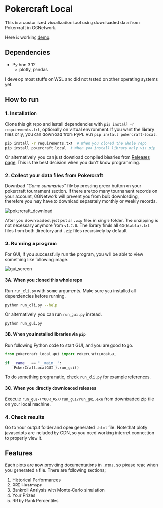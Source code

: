 # Pokercraft Local

This is a customized visualization tool using downloaded data from Pokercraft in GGNetwork.

Here is working [demo](https://blog.mcdic.net/assets/raw_html/damavaco_performance.html).

## Dependencies

- Python 3.12
    - plotly, pandas

I develop most stuffs on WSL and did not tested on other operating systems yet.

## How to run

### 1. Installation

Clone this git repo and install dependencies with `pip install -r requirements.txt`, optionally on virtual environment.
If you want the library files only, you can download from PyPI. Run `pip install pokercraft-local`.

```bash
pip install -r requirements.txt  # When you cloned the whole repo
pip install pokercraft-local  # When you install library only via pip
```

Or alternatively, you can just download compiled binaries from [Releases page](https://github.com/McDic/pokercraft-local/releases).
This is the best decision when you don't know programming.

### 2. Collect your data files from Pokercraft

Download *"Game summaries"* file by pressing green button on your pokercraft tournament section.
If there are too many tournament records on your account, GGNetwork will prevent you from bulk downloading,
therefore you may have to download separately monthly or weekly records.

![pokercraft_download](./images/pokercraft_download.png)

After you downloaded, just put all `.zip` files in single folder.
The unzipping is not necessary anymore from `v1.7.0`.
The library finds all `GG(blabla).txt` files from both directory and `.zip` files recursively by default.

### 3. Running a program

For GUI, if you successfully run the program, you will be able to view something like following image.

![gui_screen](./images/gui_screen.png)

#### 3A. When you cloned this whole repo

Run `run_cli.py` with some arguments.
Make sure you installed all dependencies before running.

```bash
python run_cli.py --help
```

Or alternatively, you can run `run_gui.py` instead.

```bash
python run_gui.py
```

#### 3B. When you installed libraries via `pip`

Run following Python code to start GUI, and you are good to go.

```python
from pokercraft_local.gui import PokerCraftLocalGUI

if __name__ == "__main__":
    PokerCraftLocalGUI().run_gui()
```

To do something programatic, check `run_cli.py` for example references.

#### 3C. When you directly downloaded releases

Execute `run_gui-(YOUR_OS)/run_gui/run_gui.exe` from downloaded zip file on your local machine.

### 4. Check results

Go to your output folder and open generated `.html` file.
Note that plotly javascripts are included by CDN, so you need working internet connection to properly view it.

## Features

Each plots are now providing documentations in `.html`,
so please read when you generated a file.
There are following sections;

1. Historical Performances
2. RRE Heatmaps
3. Bankroll Analysis with Monte-Carlo simulation
4. Your Prizes
5. RR by Rank Percentiles
